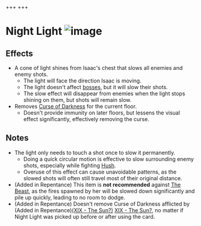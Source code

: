 +++
+++

 # Night Light ![image](/image/Night_Light.png) 

Effects
---------


* A cone of light shines from Isaac's chest that slows all enemies and enemy shots.
	+ The light will face the direction Isaac is moving.
	+ The light doesn't affect [bosses](/wiki/Boss "Boss"), but it will slow their shots.
	+ The slow effect will disappear from enemies when the light stops shining on them, but shots will remain slow.
* Removes [Curse of Darkness](/wiki/Curse_of_Darkness "Curse of Darkness") for the current floor.
	+ Doesn't provide immunity on later floors, but lessens the visual effect significantly, effectively removing the curse.


Notes
-------


* The light only needs to touch a shot once to slow it permanently.
	+ Doing a quick circular motion is effective to slow surrounding enemy shots, especially while fighting [Hush](/wiki/Hush "Hush").
	+ Overuse of this effect can cause unavoidable patterns, as the slowed shots will often still travel most of their original distance.
* (Added in Repentance) This item is **not recommended** against [The Beast](/wiki/The_Beast "The Beast"), as the fires spawned by her will be slowed down significantly and pile up quickly, leading to no room to dodge.
* (Added in Repentance) Doesn't remove Curse of Darkness afflicted by (Added in Repentance)[(XIX - The Sun?)](/wiki/Cards_and_Runes "XIX - The Sun?") [XIX - The Sun?](/wiki/Cards_and_Runes "Cards and Runes"), no matter if Night Light was picked up before or after using the card.


